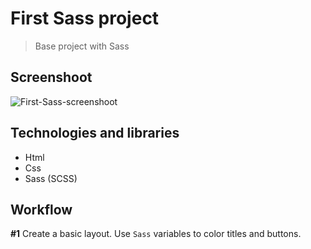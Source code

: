 # First Sass project
> Base project with Sass

## Screenshoot
![First-Sass-screenshoot](https://i.imgur.com/NzkF1Wf.jpg)

## Technologies and libraries
* Html
* Css
* Sass (SCSS)

## Workflow
**#1** Create a basic layout. Use `Sass` variables to color titles and buttons.